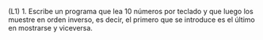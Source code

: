 (L1) 1. Escribe un programa que lea 10 números por teclado y que luego los muestre en orden  inverso, es decir, el primero que se introduce es el último en mostrarse y viceversa.